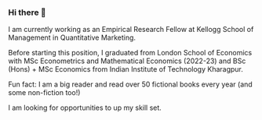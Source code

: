 ### Hi there 👋

<!--
**PetalsOnWind/PetalsOnWind** is a ✨ _special_ ✨ repository because its `README.md` (this file) appears on your GitHub profile.

Here are some ideas to get you started:

- 🔭 I’m currently working on ...
- 🌱 I’m currently learning ...
- 👯 I’m looking to collaborate on ...
- 🤔 I’m looking for help with ...
- 💬 Ask me about ...
- 📫 How to reach me: ...
- 😄 Pronouns: ...
- ⚡ Fun fact: ...
-->

I am currently working as an Empirical Research Fellow at Kellogg School of Management in Quantitative Marketing. 

Before starting this position, I graduated from 
London School of Economics with MSc Econometrics and Mathematical Economics (2022-23) and 
BSc (Hons) + MSc Economics from Indian Institute of Technology Kharagpur.


Fun fact: I am a big reader and read over 50 fictional books every year (and some
non-fiction too!)

I am looking for opportunities to up my skill set.
